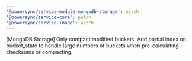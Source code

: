 ```yaml
---
'@powersync/service-module-mongodb-storage': patch
'@powersync/service-core': patch
'@powersync/service-image': patch
---
```


[MongoDB Storage] Only compact modified buckets. Add partial index on bucket_state to handle large numbers of buckets when pre-calculating checksums or compacting.
